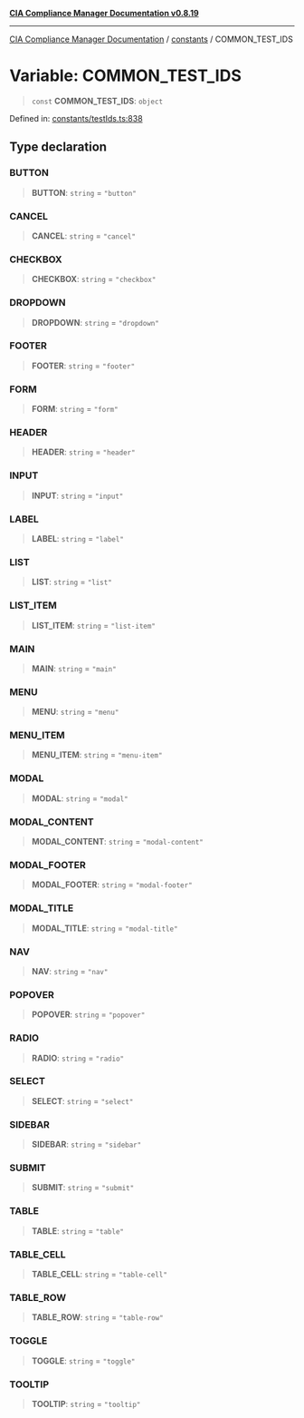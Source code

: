 [**CIA Compliance Manager Documentation v0.8.19**](../../README.md)

***

[CIA Compliance Manager Documentation](../../modules.md) / [constants](../README.md) / COMMON\_TEST\_IDS

# Variable: COMMON\_TEST\_IDS

> `const` **COMMON\_TEST\_IDS**: `object`

Defined in: [constants/testIds.ts:838](https://github.com/Hack23/cia-compliance-manager/blob/8a17389ebf0d2a027875b835eec814811b99abcc/src/constants/testIds.ts#L838)

## Type declaration

### BUTTON

> **BUTTON**: `string` = `"button"`

### CANCEL

> **CANCEL**: `string` = `"cancel"`

### CHECKBOX

> **CHECKBOX**: `string` = `"checkbox"`

### DROPDOWN

> **DROPDOWN**: `string` = `"dropdown"`

### FOOTER

> **FOOTER**: `string` = `"footer"`

### FORM

> **FORM**: `string` = `"form"`

### HEADER

> **HEADER**: `string` = `"header"`

### INPUT

> **INPUT**: `string` = `"input"`

### LABEL

> **LABEL**: `string` = `"label"`

### LIST

> **LIST**: `string` = `"list"`

### LIST\_ITEM

> **LIST\_ITEM**: `string` = `"list-item"`

### MAIN

> **MAIN**: `string` = `"main"`

### MENU

> **MENU**: `string` = `"menu"`

### MENU\_ITEM

> **MENU\_ITEM**: `string` = `"menu-item"`

### MODAL

> **MODAL**: `string` = `"modal"`

### MODAL\_CONTENT

> **MODAL\_CONTENT**: `string` = `"modal-content"`

### MODAL\_FOOTER

> **MODAL\_FOOTER**: `string` = `"modal-footer"`

### MODAL\_TITLE

> **MODAL\_TITLE**: `string` = `"modal-title"`

### NAV

> **NAV**: `string` = `"nav"`

### POPOVER

> **POPOVER**: `string` = `"popover"`

### RADIO

> **RADIO**: `string` = `"radio"`

### SELECT

> **SELECT**: `string` = `"select"`

### SIDEBAR

> **SIDEBAR**: `string` = `"sidebar"`

### SUBMIT

> **SUBMIT**: `string` = `"submit"`

### TABLE

> **TABLE**: `string` = `"table"`

### TABLE\_CELL

> **TABLE\_CELL**: `string` = `"table-cell"`

### TABLE\_ROW

> **TABLE\_ROW**: `string` = `"table-row"`

### TOGGLE

> **TOGGLE**: `string` = `"toggle"`

### TOOLTIP

> **TOOLTIP**: `string` = `"tooltip"`
